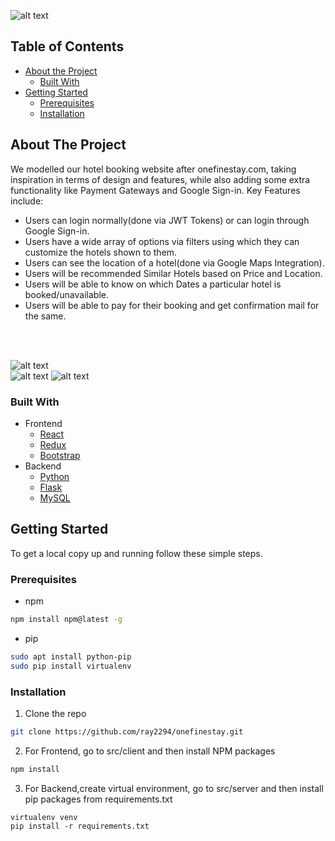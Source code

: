 


  
![alt text](https://i.imgur.com/0V7cqLU.png "Landing Page")


## Table of Contents

* [About the Project](#about-the-project)
  * [Built With](#built-with)
* [Getting Started](#getting-started)
  * [Prerequisites](#prerequisites)
  * [Installation](#installation)




## About The Project


We modelled our hotel booking website after onefinestay.com, taking inspiration in terms of design and features, while also adding some extra functionality like Payment Gateways and Google Sign-in. 
 Key Features include:
  - Users can login normally(done via JWT Tokens) or can login through Google Sign-in.
  - Users have a wide array of options via filters using which they can customize the hotels shown to them.
  - Users can see the location of a hotel(done via Google Maps Integration).
  - Users will be recommended Similar Hotels based on Price and Location.
  - Users will be able to know on which Dates a particular hotel is booked/unavailable. 
  - Users will be able to pay for their booking and get confirmation mail for the same.

<br/><br/>

![alt text](https://i.imgur.com/JUXl5SS.png "User's Needs")
<br/>
![alt text](https://i.imgur.com/ZXP8Fv0.png "Solutions I")
![alt text](https://i.imgur.com/pgi9Og7.png "Solutions II")



### Built With
- Frontend
    - [React](https://reactjs.org/)
    - [Redux](https://redux.js.org/)
    - [Bootstrap](https://getbootstrap.com/)
- Backend
    - [Python](https://www.python.org/)
    - [Flask](https://flask.palletsprojects.com/en/1.1.x/)
    - [MySQL](https://www.mysql.com/)

## Getting Started

To get a local copy up and running follow these simple steps.

### Prerequisites

* npm
```sh
npm install npm@latest -g
```
* pip
```sh
sudo apt install python-pip
sudo pip install virtualenv 
```

### Installation
 
1. Clone the repo
```sh
git clone https://github.com/ray2294/onefinestay.git
```
2. For Frontend, go to src/client and then install NPM packages
```sh
npm install
```

3. For Backend,create virtual environment, go to src/server and then install pip packages from requirements.txt
```
virtualenv venv
pip install -r requirements.txt
```
